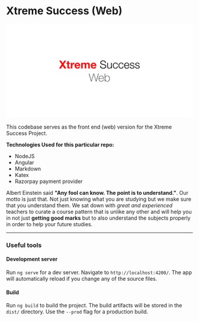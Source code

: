 # Xtreme Success (Web)
![Web Logo](Web.png)

This codebase serves as the front end (web) version for the Xtreme Success Project.

**Technologies Used for this particular repo:**
- NodeJS
- Angular
- Markdown
- Katex
- Razorpay payment provider

Albert Einstein said **"Any fool can know. The point is to understand."**. Our motto is just that. Not just knowing what you are studying but we make sure that you understand them. We sat down with *great and experienced* teachers to curate a course pattern that is unlike any other and will help you in not just **getting good marks** but to also understand the subjects properly in order to help your future studies.

---
### Useful tools
#### Development server
Run `ng serve` for a dev server. Navigate to `http://localhost:4200/`. The app will automatically reload if you change any of the source files.

#### Build
Run `ng build` to build the project. The build artifacts will be stored in the `dist/` directory. Use the `--prod` flag for a production build.
